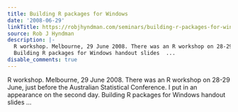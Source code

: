 ```yaml
---
title: Building R packages for Windows
date: '2008-06-29'
linkTitle: https://robjhyndman.com/seminars/building-r-packages-for-windows/
source: Rob J Hyndman
description: |-
  R workshop. Melbourne, 29 June 2008. There was an R workshop on 28-29 June, just before the Australian Statistical Conference. I put in an appearance on the second day.
  Building R packages for Windows handout slides  ...
disable_comments: true
---
```

R workshop. Melbourne, 29 June 2008. There was an R workshop on 28-29 June, just before the Australian Statistical Conference. I put in an appearance on the second day.
Building R packages for Windows handout slides  ...